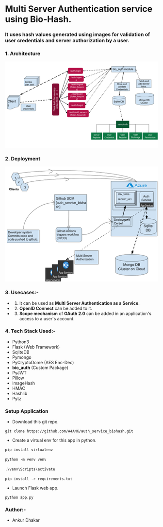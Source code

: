 # Multi Server Authentication service using Bio-Hash.
### It uses hash values generated using images for validation of user credentials and server authorization by a user.

### 1. Architecture
![Architecture](/static/images/arch.svg "Architecture")

### 2. Deployment
![Deployment](/static/images/deploy.svg "Deployment")
  
### 3. Usecases:- 
- 1. It can be used as <b>Multi Server Authentication as a Service</b>.

- 2. <b>OpenID Connect</b> can be added to it.

- 3. <b>Scope mechanism</b> of <b>OAuth 2.0</b> can be added in an application's access to a user's account.

### 4. Tech Stack Used:-
- Python3
- Flask (Web Framework)
- SqliteDB
- Pymongo
- PyCryptoDome (AES Enc-Dec)
- <b>bio_auth</b> (Custom Package)
- PyJWT
- Pillow
- ImageHash
- HMAC
- Hashlib
- Pytz

### Setup Application

- Download this git repo.
```
git clone https://github.com/A4ANK/auth_service_biohash.git
```

- Create a virtual env for this app in python.
```
pip install virtualenv

python -m venv venv

.\venv\Scripts\activate

pip install -r requirements.txt
```

- Launch Flask web app.
```
python app.py
```

### Author:-
- Ankur Dhakar